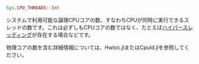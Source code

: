 ```julia
Sys.CPU_THREADS::Int
```

システムで利用可能な論理CPUコアの数、すなわちCPUが同時に実行できるスレッドの数です。これは必ずしもCPUコアの数ではなく、たとえば[ハイパースレッディング](https://en.wikipedia.org/wiki/Hyper-threading)が存在する場合などです。

物理コアの数を含む詳細情報については、Hwloc.jlまたはCpuId.jlを参照してください。
